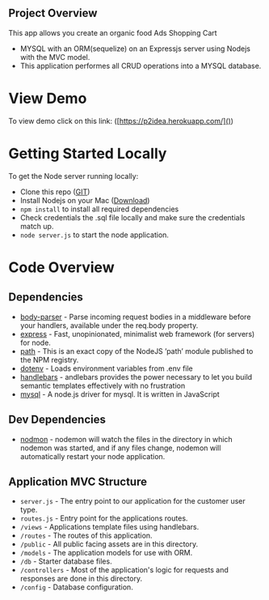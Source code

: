 ## Project Overview

This app allows you create an organic food Ads  Shopping Cart


* MYSQL with an ORM(sequelize) on an Expressjs server using Nodejs with the MVC model. 
* This application performes all CRUD operations into a MYSQL database. 


# View Demo  

To view demo click on this link: ([https://p2idea.herokuapp.com/]())

# Getting Started Locally 

To get the Node server running locally:

- Clone this repo ([GIT](https://github.com/lcerdeira/p2idea))
- Install Nodejs on your Mac ([Download](https://github.com/lcerdeira/p2idea))
- `npm install` to install all required dependencies
- Check credentials the .sql file locally and make sure the credentials match up. 
- `node server.js` to start the node application.


# Code Overview

## Dependencies
- [body-parser](https://www.npmjs.com/package/body-parser) - Parse incoming request bodies in a middleware before your handlers, available under the req.body property.
- [express](https://www.npmjs.com/package/express) - Fast, unopinionated, minimalist web framework (for servers) for node.
- [path](https://www.npmjs.com/package/path) - This is an exact copy of the NodeJS ’path’ module published to the NPM registry.
- [dotenv](https://www.npmjs.com/package/dotenv) - Loads environment variables from .env file
- [handlebars](https://www.npmjs.com/package/handlebars) - andlebars provides the power necessary to let you build semantic templates effectively with no frustration
- [mysql](https://www.npmjs.com/package/mysql) - A node.js driver for mysql. It is written in JavaScript

## Dev Dependencies

- [nodmon](https://www.npmjs.com/package/nodemon) - nodemon will watch the files in the directory in which nodemon was started, and if any files change, nodemon will automatically restart your node application.

## Application MVC Structure

- `server.js` - The entry point to our application for the customer user type.
- `routes.js` - Entry point for the applications routes.
- `/views` - Applications template files using handlebars.
- `/routes` - The routes of this application.
- `/public` - All public facing assets are in this directory.
- `/models` - The application models for use with ORM.
- `/db` - Starter database files.
- `/controllers` - Most of the application's logic for requests and responses are done in this directory. 
- `/config` - Database configuration. 
